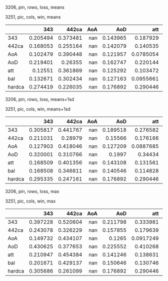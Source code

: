 3206, pin, rows, loss, means

3251, pic, cols, win, means

|        |      343 |    442ca |   AoA |      AoD |       att |      bal |   hardca |
|:-------|---------:|---------:|------:|---------:|----------:|---------:|---------:|
| 343    | 0.205494 | 0.373481 |   nan | 0.143965 | 0.187929  | 0.246797 | 0.260889 |
| 442ca  | 0.168053 | 0.255164 |   nan | 0.142079 | 0.140535  | 0.1869   | 0.203223 |
| AoA    | 0.102479 | 0.390448 |   nan | 0.121957 | 0.0785054 | 0.145671 | 0.266635 |
| AoD    | 0.219401 | 0.26355  |   nan | 0.162747 | 0.220144  | 0.236894 | 0.237504 |
| att    | 0.12551  | 0.361869 |   nan | 0.125292 | 0.103472  | 0.169524 | 0.241079 |
| bal    | 0.132671 | 0.302434 |   nan | 0.127163 | 0.0955661 | 0.15798  | 0.249714 |
| hardca | 0.274419 | 0.226035 |   nan | 0.176892 | 0.290446  | 0.283833 | 0.19508  |

3206, pin, rows, loss, means+1sd

3251, pic, cols, win, means+1sd

|        |      343 |    442ca |   AoA |      AoD |       att |      bal |   hardca |
|:-------|---------:|---------:|------:|---------:|----------:|---------:|---------:|
| 343    | 0.305817 | 0.441767 |   nan | 0.189518 | 0.276582  | 0.359207 | 0.340243 |
| 442ca  | 0.211031 | 0.28979  |   nan | 0.15566  | 0.176166  | 0.23416  | 0.224848 |
| AoA    | 0.127903 | 0.418046 |   nan | 0.127209 | 0.0887685 | 0.208575 | 0.328521 |
| AoD    | 0.320001 | 0.310766 |   nan | 0.1997   | 0.34434   | 0.337963 | 0.273885 |
| att    | 0.168509 | 0.401356 |   nan | 0.143108 | 0.131561  | 0.243871 | 0.274204 |
| bal    | 0.168508 | 0.346811 |   nan | 0.140546 | 0.114828  | 0.209734 | 0.275367 |
| hardca | 0.295335 | 0.247161 |   nan | 0.176892 | 0.290446  | 0.323726 | 0.20082  |

3206, pin, rows, loss, max

3251, pic, cols, win, max

|        |      343 |    442ca |   AoA |      AoD |       att |      bal |   hardca |
|:-------|---------:|---------:|------:|---------:|----------:|---------:|---------:|
| 343    | 0.397228 | 0.520604 |   nan | 0.211798 | 0.333981  | 0.473085 | 0.408398 |
| 442ca  | 0.243078 | 0.326229 |   nan | 0.157855 | 0.179639  | 0.280174 | 0.245231 |
| AoA    | 0.149732 | 0.434107 |   nan | 0.1265   | 0.0917249 | 0.303884 | 0.368693 |
| AoD    | 0.430625 | 0.377653 |   nan | 0.225552 | 0.410268  | 0.439827 | 0.294983 |
| att    | 0.210947 | 0.454384 |   nan | 0.141246 | 0.138631  | 0.368035 | 0.289796 |
| bal    | 0.201671 | 0.429137 |   nan | 0.150646 | 0.130746  | 0.285185 | 0.315593 |
| hardca | 0.305686 | 0.261099 |   nan | 0.176892 | 0.290446  | 0.35378  | 0.20082  |

